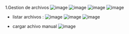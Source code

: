 1.Gestion de archivos 
![image](https://github.com/manutolosa/mtolosag-st0263/assets/74980999/ebcd8619-6f6f-40af-977d-5d26b580b765)
![image](https://github.com/manutolosa/mtolosag-st0263/assets/74980999/ec18ff87-0738-4b10-af6b-448d9177b809)
![image](https://github.com/manutolosa/mtolosag-st0263/assets/74980999/e54cdfca-f1d0-4996-84d5-fbf375190a5a)
![image](https://github.com/manutolosa/mtolosag-st0263/assets/74980999/7769b707-2094-4782-a4bb-286a1cb6ce48)
- listar archivos :
![image](https://github.com/manutolosa/mtolosag-st0263/assets/74980999/94968a3a-2108-4f06-980f-328177a5bcde)
![image](https://github.com/manutolosa/mtolosag-st0263/assets/74980999/21443d73-743e-4d58-9f97-0aeb32bc2126)
![image](https://github.com/manutolosa/mtolosag-st0263/assets/74980999/63537918-3fb8-452b-bc4b-7d0de54a3068)

- cargar achivo manual
![image](https://github.com/manutolosa/mtolosag-st0263/assets/74980999/71d22398-2767-4965-9653-a6bbe1dbffe3)

